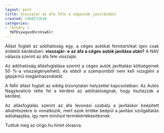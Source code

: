 ```yaml
---
layout: post
title: Visszajár az áfa fele a cégautók javításából
created: 1368172618
categories:
- !binary |-
  YWTDsywgasOhcnVsw6lr
---
```

<p style="text-align: justify;">Állást foglalt az adóhatóság egy, a céges autókat fenntartókat igen csak érdeklő kérdésben: <strong>visszajár- e az áfa a céges autók javítása után?</strong> A NAV válasza szerint az áfa fele visszajár.</p><p style="text-align: justify;">Az adóhatóság állásfoglalása szerint a céges autók javíttatási költségeinek 50 %-a visszaigényelhető, és ebből a szempontból nem kell vizsgálni a gépjármű magánhasználatát.</p><p style="text-align: justify;">A NAV állást foglalt az eddig bizonytalan helyzettel kapcsolatban. Az Autós Nagykoalíció tette fel a kérdést az adóhatóságnak, hogy tisztázzák a kérdést.</p><p style="text-align: justify;">Az állásfoglalás szerint az áfa levonási szabály a javításkor beépített alkatrészekre is vonatkozik, mert azok értéke beépül a javítási szolgáltatás adóalapjába, így nem minősül termékértékesítésnek.</p><p style="text-align: justify;">Tudtuk meg az origo.hu híreit olvasva.</p>
